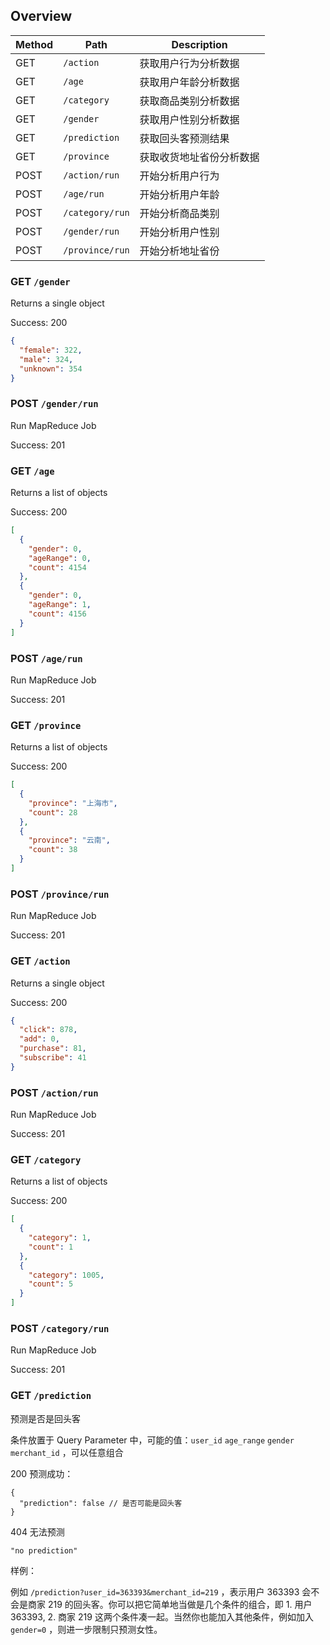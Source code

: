 ## Overview

| Method | Path          | Description              |
| ------ | ------------- | ------------------------ |
| GET    | `/action`     | 获取用户行为分析数据     |
| GET    | `/age`        | 获取用户年龄分析数据     |
| GET    | `/category`   | 获取商品类别分析数据     |
| GET    | `/gender`     | 获取用户性别分析数据     |
| GET    | `/prediction` | 获取回头客预测结果       |
| GET    | `/province`   | 获取收货地址省份分析数据 |
| POST   | `/action/run`     | 开始分析用户行为     |
| POST    | `/age/run`        | 开始分析用户年龄     |
| POST    | `/category/run`   | 开始分析商品类别     |
| POST    | `/gender/run`     | 开始分析用户性别     |
| POST    | `/province/run`   | 开始分析地址省份 |

### GET `/gender`

Returns a single object

Success: 200

```json
{
  "female": 322,
  "male": 324,
  "unknown": 354
}
```

### POST `/gender/run`

Run MapReduce Job

Success: 201

### GET `/age`

Returns a list of objects

Success: 200

```json
[
  {
    "gender": 0,
    "ageRange": 0,
    "count": 4154
  },
  {
    "gender": 0,
    "ageRange": 1,
    "count": 4156
  }
]
```

### POST `/age/run`

Run MapReduce Job

Success: 201

### GET `/province`

Returns a list of objects

Success: 200

```json
[
  {
    "province": "上海市",
    "count": 28
  },
  {
    "province": "云南",
    "count": 38
  }
]
```

### POST `/province/run`

Run MapReduce Job

Success: 201

### GET `/action`

Returns a single object

Success: 200

```json
{
  "click": 878,
  "add": 0,
  "purchase": 81,
  "subscribe": 41
}
```

### POST `/action/run`

Run MapReduce Job

Success: 201

### GET `/category`

Returns a list of objects

Success: 200

```json
[
  {
    "category": 1,
    "count": 1
  },
  {
    "category": 1005,
    "count": 5
  }
]
```

### POST `/category/run`

Run MapReduce Job

Success: 201

### GET `/prediction`

预测是否是回头客

条件放置于 Query Parameter 中，可能的值：`user_id` `age_range` `gender` `merchant_id` ，可以任意组合

200 预测成功：

```json5
{
  "prediction": false // 是否可能是回头客
}
```

404 无法预测

```json5
"no prediction"
```

样例：

例如 `/prediction?user_id=363393&merchant_id=219` ，表示用户 363393 会不会是商家 219 的回头客。你可以把它简单地当做是几个条件的组合，即 1. 用户 363393, 2. 商家 219 这两个条件凑一起。当然你也能加入其他条件，例如加入 `gender=0` ，则进一步限制只预测女性。
